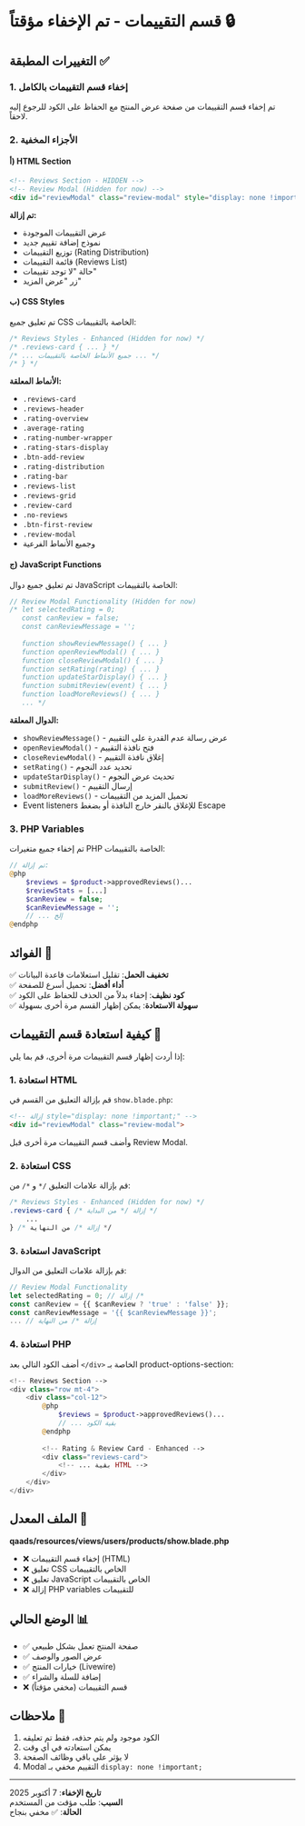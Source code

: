 # قسم التقييمات - تم الإخفاء مؤقتاً 🔒

## التغييرات المطبقة ✅

### 1. إخفاء قسم التقييمات بالكامل
تم إخفاء قسم التقييمات من صفحة عرض المنتج مع الحفاظ على الكود للرجوع إليه لاحقاً.

### 2. الأجزاء المخفية

#### أ) HTML Section
```html
<!-- Reviews Section - HIDDEN -->
<!-- Review Modal (Hidden for now) -->
<div id="reviewModal" class="review-modal" style="display: none !important;">
```

**تم إزالة:**
- عرض التقييمات الموجودة
- نموذج إضافة تقييم جديد
- توزيع التقييمات (Rating Distribution)
- قائمة التقييمات (Reviews List)
- حالة "لا توجد تقييمات"
- زر "عرض المزيد"

#### ب) CSS Styles
تم تعليق جميع CSS الخاصة بالتقييمات:

```css
/* Reviews Styles - Enhanced (Hidden for now) */
/* .reviews-card { ... } */
/* ... جميع الأنماط الخاصة بالتقييمات ... */
/* } */
```

**الأنماط المعلقة:**
- `.reviews-card`
- `.reviews-header`
- `.rating-overview`
- `.average-rating`
- `.rating-number-wrapper`
- `.rating-stars-display`
- `.btn-add-review`
- `.rating-distribution`
- `.rating-bar`
- `.reviews-list`
- `.reviews-grid`
- `.review-card`
- `.no-reviews`
- `.btn-first-review`
- `.review-modal`
- وجميع الأنماط الفرعية

#### ج) JavaScript Functions
تم تعليق جميع دوال JavaScript الخاصة بالتقييمات:

```javascript
// Review Modal Functionality (Hidden for now)
/* let selectedRating = 0;
   const canReview = false;
   const canReviewMessage = '';
   
   function showReviewMessage() { ... }
   function openReviewModal() { ... }
   function closeReviewModal() { ... }
   function setRating(rating) { ... }
   function updateStarDisplay() { ... }
   function submitReview(event) { ... }
   function loadMoreReviews() { ... }
   ... */
```

**الدوال المعلقة:**
- `showReviewMessage()` - عرض رسالة عدم القدرة على التقييم
- `openReviewModal()` - فتح نافذة التقييم
- `closeReviewModal()` - إغلاق نافذة التقييم
- `setRating()` - تحديد عدد النجوم
- `updateStarDisplay()` - تحديث عرض النجوم
- `submitReview()` - إرسال التقييم
- `loadMoreReviews()` - تحميل المزيد من التقييمات
- Event listeners للإغلاق بالنقر خارج النافذة أو بضغط Escape

### 3. PHP Variables
تم إخفاء جميع متغيرات PHP الخاصة بالتقييمات:

```php
// تم إزالة:
@php
    $reviews = $product->approvedReviews()...
    $reviewStats = [...]
    $canReview = false;
    $canReviewMessage = '';
    // ... إلخ
@endphp
```

## الفوائد 🎯

✅ **تخفيف الحمل**: تقليل استعلامات قاعدة البيانات  
✅ **أداء أفضل**: تحميل أسرع للصفحة  
✅ **كود نظيف**: إخفاء بدلاً من الحذف للحفاظ على الكود  
✅ **سهولة الاستعادة**: يمكن إظهار القسم مرة أخرى بسهولة  

## كيفية استعادة قسم التقييمات 🔄

إذا أردت إظهار قسم التقييمات مرة أخرى، قم بما يلي:

### 1. استعادة HTML
قم بإزالة التعليق من القسم في `show.blade.php`:
```html
<!-- إزالة style="display: none !important;" -->
<div id="reviewModal" class="review-modal">
```

وأضف قسم التقييمات مرة أخرى قبل Review Modal.

### 2. استعادة CSS
قم بإزالة علامات التعليق `/*` و `*/` من:
```css
/* Reviews Styles - Enhanced (Hidden for now) */
.reviews-card { /* إزالة /* من البداية */
    ...
} /* إزالة */ من النهاية */
```

### 3. استعادة JavaScript
قم بإزالة علامات التعليق من الدوال:
```javascript
// Review Modal Functionality
let selectedRating = 0; // إزالة /*
const canReview = {{ $canReview ? 'true' : 'false' }};
const canReviewMessage = '{{ $canReviewMessage }}';
... // إزالة */ من النهاية
```

### 4. استعادة PHP
أضف الكود التالي بعد `</div>` الخاصة بـ product-options-section:
```php
<!-- Reviews Section -->
<div class="row mt-4">
    <div class="col-12">
        @php
            $reviews = $product->approvedReviews()...
            // ... بقية الكود
        @endphp
        
        <!-- Rating & Review Card - Enhanced -->
        <div class="reviews-card">
            <!-- ... بقية HTML -->
        </div>
    </div>
</div>
```

## الملف المعدل 📁

**qaads/resources/views/users/products/show.blade.php**
- ❌ إخفاء قسم التقييمات (HTML)
- ❌ تعليق CSS الخاص بالتقييمات
- ❌ تعليق JavaScript الخاص بالتقييمات
- ❌ إزالة PHP variables للتقييمات

## الوضع الحالي 📊

- ✅ صفحة المنتج تعمل بشكل طبيعي
- ✅ عرض الصور والوصف
- ✅ خيارات المنتج (Livewire)
- ✅ إضافة للسلة والشراء
- ❌ قسم التقييمات (مخفي مؤقتاً)

## ملاحظات 📝

1. الكود موجود ولم يتم حذفه، فقط تم تعليقه
2. يمكن استعادته في أي وقت
3. لا يؤثر على باقي وظائف الصفحة
4. Modal التقييم مخفي بـ `display: none !important;`

---

**تاريخ الإخفاء**: 7 أكتوبر 2025  
**السبب**: طلب مؤقت من المستخدم  
**الحالة**: ✅ مخفي بنجاح

